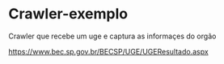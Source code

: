 # Crawler-exemplo


Crawler que recebe um uge e captura as informaçes do orgão

https://www.bec.sp.gov.br/BECSP/UGE/UGEResultado.aspx
